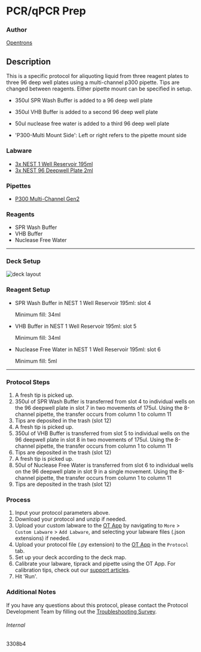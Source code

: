 # PCR/qPCR Prep

### Author
[Opentrons](https://opentrons.com/)

## Description
This is a specific protocol for aliquoting liquid from three reagent plates to three 96 deep well plates using a multi-channel p300 pipette. Tips are changed between reagents. Either pipette mount can be specified in setup.
* 350ul SPR Wash Buffer is added to a 96 deep well plate
* 350ul VHB Buffer is added to a second 96 deep well plate
* 50ul nuclease free water is added to a third 96 deep well plate

* 'P300-Multi Mount Side': Left or right refers to the pipette mount side

### Labware
* [3x NEST 1 Well Reservoir 195ml](https://shop.opentrons.com/nest-1-well-reservoirs-195-ml/)
* [3x NEST 96 Deepwell Plate 2ml](https://shop.opentrons.com/nest-2-ml-96-well-deep-well-plate-v-bottom/)

### Pipettes
* [P300 Multi-Channel Gen2](https://shop.opentrons.com/8-channel-electronic-pipette/)

### Reagents
* SPR Wash Buffer
* VHB Buffer
* Nuclease Free Water

---

### Deck Setup
![deck layout](https://opentrons-protocol-library-website.s3.amazonaws.com/custom-README-images/3308b4/Screen+Shot+2022-03-27+at+8.43.58+PM.png)

### Reagent Setup
* SPR Wash Buffer in NEST 1 Well Reservoir 195ml: slot 4

	Minimum fill: 34ml
* VHB Buffer in NEST 1 Well Reservoir 195ml: slot 5

	Minimum fill: 34ml
* Nuclease Free Water in NEST 1 Well Reservoir 195ml: slot 6

	Minimum fill: 5ml

---

### Protocol Steps
1. A fresh tip is picked up.
2. 350ul of SPR Wash Buffer is transferred from slot 4 to individual wells on the 96 deepwell plate in slot 7 in two movements of 175ul. Using the 8-channel pipette, the transfer occurs from column 1 to column 11
3. Tips are deposited in the trash (slot 12)
4. A fresh tip is picked up.
5. 350ul of VHB Buffer is transferred from slot 5 to individual wells on the 96 deepwell plate in slot 8 in two movements of 175ul. Using the 8-channel pipette, the transfer occurs from column 1 to column 11
6. Tips are deposited in the trash (slot 12)
7. A fresh tip is picked up.
8. 50ul of Nuclease Free Water is transferred from slot 6 to individual wells on the 96 deepwell plate in slot 9 in a single movement. Using the 8-channel pipette, the transfer occurs from column 1 to column 11
9. Tips are deposited in the trash (slot 12)

### Process
1. Input your protocol parameters above.
2. Download your protocol and unzip if needed.
3. Upload your custom labware to the [OT App](https://opentrons.com/ot-app) by navigating to `More` > `Custom Labware` > `Add Labware`, and selecting your labware files (.json extensions) if needed.
4. Upload your protocol file (.py extension) to the [OT App](https://opentrons.com/ot-app) in the `Protocol` tab.
5. Set up your deck according to the deck map.
6. Calibrate your labware, tiprack and pipette using the OT App. For calibration tips, check out our [support articles](https://support.opentrons.com/en/collections/1559720-guide-for-getting-started-with-the-ot-2).
7. Hit 'Run'.

### Additional Notes
If you have any questions about this protocol, please contact the Protocol Development Team by filling out the [Troubleshooting Survey](https://protocol-troubleshooting.paperform.co/).

###### Internal
3308b4
